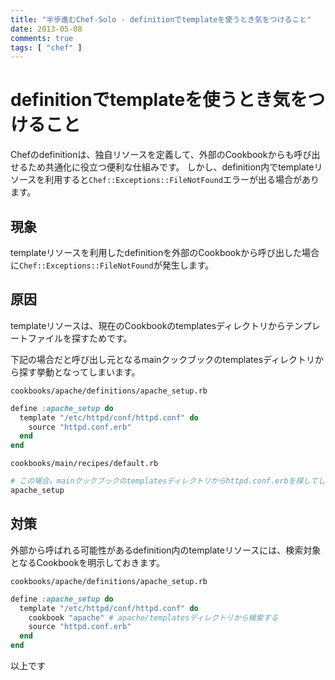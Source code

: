 ```yaml
---
title: "半歩進むChef-Solo - definitionでtemplateを使うとき気をつけること"
date: 2013-05-08
comments: true
tags: [ "chef" ]
---
```


# definitionでtemplateを使うとき気をつけること

Chefのdefinitionは、独自リソースを定義して、外部のCookbookからも呼び出せるため共通化に役立つ便利な仕組みです。
しかし、definition内でtemplateリソースを利用すると`Chef::Exceptions::FileNotFound`エラーが出る場合があります。

## 現象

templateリソースを利用したdefinitionを外部のCookbookから呼び出した場合に`Chef::Exceptions::FileNotFound`が発生します。

## 原因

templateリソースは、現在のCookbookのtemplatesディレクトリからテンプレートファイルを探すためです。

下記の場合だと呼び出し元となるmainクックブックのtemplatesディレクトリから探す挙動となってしまいます。

`cookbooks/apache/definitions/apache_setup.rb`

```ruby
define :apache_setup do
  template "/etc/httpd/conf/httpd.conf" do
    source "httpd.conf.erb"
  end
end
```

`cookbooks/main/recipes/default.rb`

```ruby
# この場合、mainクックブックのtemplatesディレクトリからhttpd.conf.erbを探してしまう
apache_setup
```

## 対策

外部から呼ばれる可能性があるdefinition内のtemplateリソースには、検索対象となるCookbookを明示しておきます。

`cookbooks/apache/definitions/apache_setup.rb`

```ruby
define :apache_setup do
  template "/etc/httpd/conf/httpd.conf" do
    cookbook "apache" # apache/templatesディレクトリから検索する
    source "httpd.conf.erb"
  end
end
```

以上です
